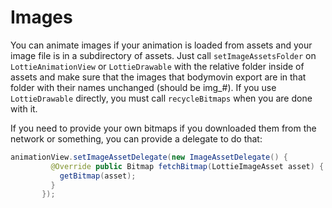 # Images
You can animate images if your animation is loaded from assets and your image file is in a
subdirectory of assets. Just call `setImageAssetsFolder` on `LottieAnimationView` or
`LottieDrawable` with the relative folder inside of assets and make sure that the images that
bodymovin export are in that folder with their names unchanged (should be img_#).
If you use `LottieDrawable` directly, you must call `recycleBitmaps` when you are done with it.

If you need to provide your own bitmaps if you downloaded them from the network or something, you
 can provide a delegate to do that:
 ```java
animationView.setImageAssetDelegate(new ImageAssetDelegate() {
          @Override public Bitmap fetchBitmap(LottieImageAsset asset) {
            getBitmap(asset);
          }
        });
```